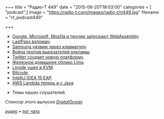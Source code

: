 +++
title = "Радио-Т 449"
date = "2015-06-20T18:03:00"
categories = [ "podcast",]
image = "https://radio-t.com/images/radio-t/rt449.jpg"
filename = "rt_podcast449"

+++

* [Google, Microsoft, Mozilla и прочие запускают WebAssembly](http://social.techcrunch.com/2015/06/17/google-microsoft-mozilla-and-others-team-up-to-launch-webassembly-a-new-binary-format-fo).
* [LastPass взломан](http://habrahabr.ru/company/defconru/blog/260383/).
* [Samsung уязвим через клавиатуру](http://www.digitaltrends.com/mobile/keyborad-security-flaw-samsung-phones/).
* [Война против вырезателей рекламы](http://www.businessinsider.com/former-google-exec-launches-sourcepoint-with-10-million-series-a-funding-2015-6).
* [Twitter создает новую платформу](http://www.theverge.com/2015/6/18/8805183/twitter-project-lightning-curated-news-platform).
* [Железное домашнее облако Lima](http://prsm.tc/HHRltX).
* [Linode ушел в KVM](http://www.itworld.com/article/2937714/cloud-computing/why-linode-moved-to-kvm.html).
* [Bitcode](http://thenextweb.com/apple/2015/06/17/apples-biggest-developer-news-at-wwdc-that-nobodys-talking-about-bitcode/).
* [IntelliJ IDEA 15 EAP](http://blog.jetbrains.com/idea/2015/06/intellij-idea-15-eap-is-open/).
* [AWS Lambda теперь и с Java](https://aws.amazon.com/blogs/aws/aws-lambda-update-run-java-code-in-response-to-events/)
- Темы наших слушателей.

_Спонсор этого выпуска [DigitalOcean](https://www.digitalocean.com)_

[аудио](http://cdn.radio-t.com/rt_podcast449.mp3) • [лог чата](http://chat.radio-t.com/logs/radio-t-449.html)
<audio src="http://cdn.radio-t.com/rt_podcast449.mp3" preload="none"></audio>
